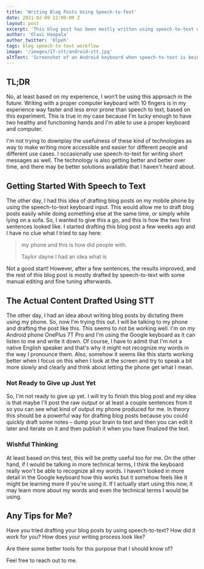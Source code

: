 ```yaml
---
title: 'Writing Blog Posts Using Speech-to-Text'
date: 2021-02-09 12:00:00 Z
layout: post
excerpt: 'This blog post has been mostly written using speech-to-text on my Android phone using the built-in functionality in the Google keyboard. Why? Just to test if this would be a nice workflow for drafting blog posts. You can read about my experience in this post.'
author: 'Olavi Haapala'
author_twitter: '0lpeh'
tags: blog speech-to-text workflow
image: '/images/17-stt/android-stt.jpg'
altText: 'Screenshot of an Android keyboard when speech-to-text is being used.'
---
```


## TL;DR

No, at least based on my experience, I won’t be using this approach in the future. Writing with a proper computer keyboard with 10 fingers is in my experience way faster and less error prone than speech to text, based on this experiment. This is true in my case because I'm lucky enough to have two healthy and functioning hands and I'm able to use a proper keyboard and computer.

I'm not trying to downplay the usefulness of these kind of technologies as way to make writing more accessible and easier for different people and different use cases. I occasionally use speech-to-text for writing short messages as well. The technology is also getting better and better over time, and there may be better solutions available that I haven't heard about.

## Getting Started With Speech to Text

The other day, I had this idea of drafting blog posts on my mobile phone by using the speech-to-text keyboard input. This would allow me to draft blog posts easily while doing something else at the same time, or simply while lying on a sofa. So, I wanted to give this a go, and this is how the two first sentences looked like. I started drafting this blog post a few weeks ago and I have no clue what I tried to say here:

> my phone and this is how did people with.
>
> Taylor dayne I had an idea what is

Not a good start! However, after a few sentences, the results improved, and the rest of this blog post is mostly drafted by speech-to-text with some manual editing and fine tuning afterwards.

## The Actual Content Drafted Using STT

The other day, I had an idea about writing blog posts by dictating them using my phone. So, now I'm trying this out. I will be talking to my phone and drafting the post like this. This seems to not be working well. I'm on my Android phone OnePlus 7T Pro and I'm using the Google keyboard as it can listen to me and write it down. Of course, I have to admit that I'm not a native English speaker and that's why it might not recognize my words in the way I pronounce them. Also, somehow it seems like this starts working better when I focus on this when I look at the screen and try to speak a bit more slowly and clearly and think about letting the phone get what I mean.

### Not Ready to Give up Just Yet

So, I'm not ready to give up yet. I will try to finish this blog post and my idea is that maybe I'll post the raw output or at least a couple sentences from it so you can see what kind of output my phone produced for me. In theory this should be a powerful way for drafting blog posts because you could quickly draft some notes – dump your brain to text and then you can edit it later and iterate on it and then publish it when you have finalized the text.

### Wishful Thinking

At least based on this test, this will be pretty useful too for me. On the other hand, if I would be talking in more technical terms, I think the keyboard really won't be able to recognize all my words. I haven't looked in more detail in the Google keyboard how this works but it somehow feels like it might be learning more if you're using it. If I actually start using this now, it may learn more about my words and even the technical terms I would be using.

## Any Tips for Me?

Have you tried drafting your blog posts by using speech-to-text? How did it work for you? How does your writing process look like?

Are there some better tools for this purpose that I should know of?

Feel free to reach out to me.
